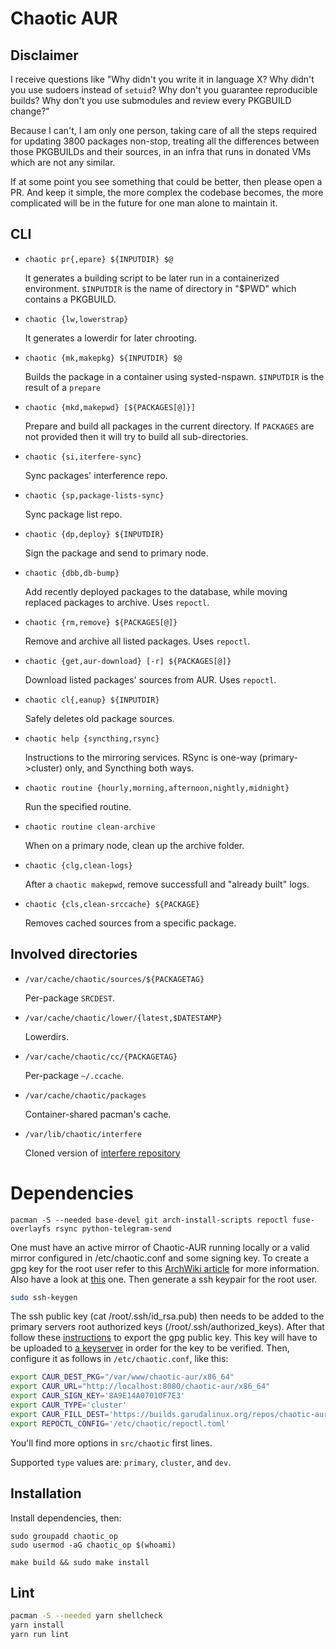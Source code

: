 # Chaotic AUR

## Disclaimer

I receive questions like "Why didn't you write it in language X? Why didn't you use sudoers instead of `setuid`? Why don't you guarantee reproducible builds? Why don't you use submodules and review every PKGBUILD change?"

Because I can't, I am only one person, taking care of all the steps required for updating 3800 packages non-stop, treating all the differences between those PKGBUILDs and their sources, in an infra that runs in donated VMs which are not any similar.

If at some point you see something that could be better, then please open a PR. And keep it simple, the more complex the codebase becomes, the more complicated will be in the future for one man alone to maintain it.

## CLI

- `chaotic pr{,epare} ${INPUTDIR} $@`

  It generates a building script to be later run in a containerized environment.
  `$INPUTDIR` is the name of directory in "$PWD" which contains a PKGBUILD.

- `chaotic {lw,lowerstrap}`

  It generates a lowerdir for later chrooting.

- `chaotic {mk,makepkg} ${INPUTDIR} $@`

  Builds the package in a container using systed-nspawn.
  `$INPUTDIR` is the result of a `prepare`

- `chaotic {mkd,makepwd} [${PACKAGES[@]}]`

  Prepare and build all packages in the current directory.
  If `PACKAGES` are not provided then it will try to build all sub-directories.

- `chaotic {si,iterfere-sync}`

  Sync packages' interference repo.

- `chaotic {sp,package-lists-sync}`

  Sync package list repo.

- `chaotic {dp,deploy} ${INPUTDIR}`

  Sign the package and send to primary node.

- `chaotic {dbb,db-bump}`

  Add recently deployed packages to the database, while moving replaced packages to archive.
  Uses `repoctl`.

- `chaotic {rm,remove} ${PACKAGES[@]}`

  Remove and archive all listed packages.
  Uses `repoctl`.

- `chaotic {get,aur-download} [-r] ${PACKAGES[@]}`

  Download listed packages' sources from AUR.
  Uses `repoctl`.

- `chaotic cl{,eanup} ${INPUTDIR}`

  Safely deletes old package sources.

- `chaotic help {syncthing,rsync}`

  Instructions to the mirroring services.
  RSync is one-way (primary->cluster) only, and Syncthing both ways.

- `chaotic routine {hourly,morning,afternoon,nightly,midnight}`

  Run the specified routine.

- `chaotic routine clean-archive`

  When on a primary node, clean up the archive folder.

- `chaotic {clg,clean-logs}`

  After a `chaotic makepwd`, remove successfull and "already built" logs.

- `chaotic {cls,clean-srccache} ${PACKAGE}`

  Removes cached sources from a specific package.

## Involved directories

- `/var/cache/chaotic/sources/${PACKAGETAG}`

  Per-package `SRCDEST`.

- `/var/cache/chaotic/lower/{latest,$DATESTAMP}`

  Lowerdirs.

- `/var/cache/chaotic/cc/{PACKAGETAG}`

  Per-package `~/.ccache`.

- `/var/cache/chaotic/packages`

  Container-shared pacman's cache.

- `/var/lib/chaotic/interfere`

  Cloned version of [interfere repository](https://github.com/chaotic-aur/interfere)

# Dependencies

`pacman -S --needed base-devel git arch-install-scripts repoctl fuse-overlayfs rsync python-telegram-send`

One must have an active mirror of Chaotic-AUR running locally or a valid mirror configured in /etc/chaotic.conf and some signing key. 
To create a gpg key for the root user refer to this [ArchWiki article](https://wiki.archlinux.org/index.php/GnuPG#Create_a_key_pair) for more information. Also have a look at [this](https://wiki.archlinux.org/index.php/GnuPG#su) one.
Then generate a ssh keypair for the root user.

```sh
sudo ssh-keygen
```

The ssh public key (cat /root/.ssh/id_rsa.pub) then needs to be added to the primary servers root authorized keys (/root/.ssh/authorized_keys). After that follow these [instructions](https://wiki.archlinux.org/index.php/GnuPG#Export_your_public_key) to export the gpg public key.
This key will have to be uploaded to [a keyserver](keyserver.ubuntu.com) in order for the key to be verified. 
Then, configure it as follows in `/etc/chaotic.conf`, like this:

```sh
export CAUR_DEST_PKG="/var/www/chaotic-aur/x86_64"
export CAUR_URL="http://localhost:8080/chaotic-aur/x86_64"
export CAUR_SIGN_KEY='8A9E14A07010F7E3'
export CAUR_TYPE='cluster'
export CAUR_FILL_DEST='https://builds.garudalinux.org/repos/chaotic-aur/pkgs.files.txt'
export REPOCTL_CONFIG='/etc/chaotic/repoctl.toml'
```

You'll find more options in `src/chaotic` first lines.

Supported `type` values are: `primary`, `cluster`, and `dev`.

## Installation

Install dependencies, then:

```
sudo groupadd chaotic_op
sudo usermod -aG chaotic_op $(whoami)

make build && sudo make install
```

## Lint

```sh
pacman -S --needed yarn shellcheck
yarn install
yarn run lint
```
